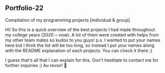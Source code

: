 ## Portfolio-22
Compilation of my programming projects [individual &amp; group].


Hi! So this is a quick overview of the best projects I had made throughout my college years (2020 ~ now). 
A lot of them were created with helps from my other team mates so kudos to you guys! 
p.s. I wanted to put your names here but I think the list will be too long, so instead I put your names along with the README explanation of each projects. You can check it there ;)

I guess that's all that I can explain for this. Don't hestitate to contact me for further inquiries :) Au revoir! 👋
